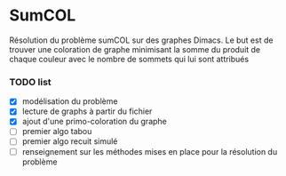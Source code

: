 # SumCOL
Résolution du problème sumCOL sur des graphes Dimacs. 
Le but est de trouver une coloration de graphe minimisant la somme du produit de chaque couleur avec le nombre de sommets qui lui sont attribués 

### TODO list
 - [x] modélisation du problème 
 - [x] lecture de graphs à partir du fichier
 - [x] ajout d'une primo-coloration du graphe
 - [ ] premier algo tabou
 - [ ] premier algo recuit simulé
 - [ ] renseignement sur les méthodes mises en place pour la résolution du problème
